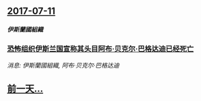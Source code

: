 ## [2017-07-11](/news/2017/07/11/index.md)

##### 伊斯蘭國組織
### [恐怖组织伊斯兰国宣称其头目阿布·贝克尔·巴格达迪已经死亡](/news/2017/07/11/恐怖组织伊斯兰国宣称其头目阿布-贝克尔-巴格达迪已经死亡.md)
_消息: 伊斯蘭國組織, 阿布·贝克尔·巴格达迪_

## [前一天...](/news/2017/07/10/index.md)

